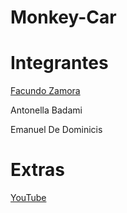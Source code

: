 # Monkey-Car

# Integrantes
[Facundo Zamora](https://github.com/Faq-hue)

Antonella Badami

Emanuel De Dominicis

# Extras

[YouTube](youtube.com/watch?v=SG3qH8m75C8&feature=youtu.be)

